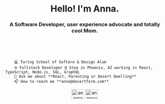 <h1 align="center">Hello! I'm Anna.</h1>
<h3 align="center">A Software Developer, user experience advocate and totally cool Mom.</h3>
<br><br><br>

        💻 Turing School of Softare & Design Alum 
        🤓 Fullstack Developer @ Stoa in Phoenix, AZ working in React, TypeScript, Node.js, SQL, GraphQL
        💬 Ask me about **React, Parenting or Desert Dwelling** 
        📫 How to reach me **anna@desertform.com** 

<p align="center">
<a href="https://linkedin.com/in/aesprague" target="blank"><img align="center" src="https://raw.githubusercontent.com/rahuldkjain/github-profile-readme-generator/master/src/images/icons/Social/linked-in-alt.svg" alt="aesprague" height="30" width="40" /></a>
<a href="https://instagram.com/annnuuuh" target="blank"><img align="center" src="https://raw.githubusercontent.com/rahuldkjain/github-profile-readme-generator/master/src/images/icons/Social/instagram.svg" alt="annnuuuh" height="30" width="40" /></a>
</p>
